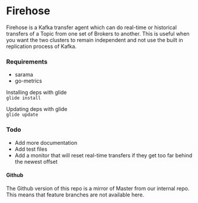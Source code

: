 Firehose
======

Firehose is a Kafka transfer agent which can do real-time or historical transfers of a Topic from one set of Brokers to another. This is useful when you want the two clusters to remain independent and not use the built in replication process of Kafka.

### Requirements
* sarama
* go-metrics


Installing deps with glide  
`glide install`

Updating deps with glide  
`glide update`

### Todo

* Add more documentation
* Add test files
* Add a monitor that will reset real-time transfers if they get too far behind the newest offset

#### Github
The Github version of this repo is a mirror of Master from our internal repo. This means that feature branches are not available here.
